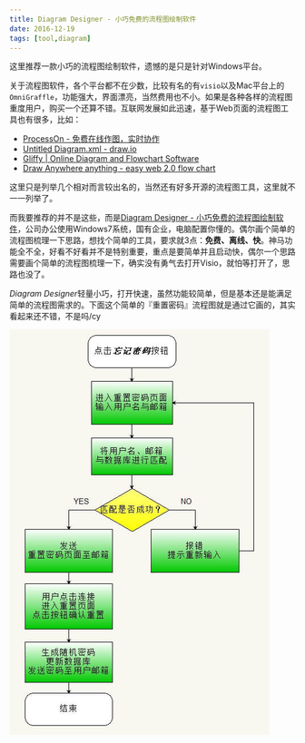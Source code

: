 ```yaml
---
title: Diagram Designer - 小巧免费的流程图绘制软件
date: 2016-12-19
tags: [tool,diagram]
---
```


这里推荐一款小巧的流程图绘制软件，遗憾的是只是针对Windows平台。

关于流程图软件，各个平台都不在少数，比较有名的有`visio`以及Mac平台上的`OmniGraffle`，功能强大，界面漂亮，当然费用也不小。如果是各种各样的流程图重度用户，购买一个还算不错。互联网发展如此迅速，基于Web页面的流程图工具也有很多，比如：

- [ProcessOn - 免费在线作图，实时协作](https://www.processon.com/)
- [Untitled Diagram.xml - draw.io](https://www.draw.io/)
- [Gliffy | Online Diagram and Flowchart Software](https://www.gliffy.com/)
- [Draw Anywhere anything - easy web 2.0 flow chart](http://www.drawanywhere.com/demo.aspx)

这里只是列举几个相对而言较出名的，当然还有好多开源的流程图工具，这里就不一一列举了。

而我要推荐的并不是这些，而是[Diagram Designer - 小巧免费的流程图绘制软件](http://logicnet.dk/DiagramDesigner/indexChinese.htm)，公司办公使用Windows7系统，国有企业，电脑配置你懂的。偶尔画个简单的流程图梳理一下思路，想找个简单的工具，要求就3点：**免费、离线、快**。神马功能全不全，好看不好看并不是特别重要，重点是要简单并且启动快，偶尔一个思路需要画个简单的流程图梳理一下，确实没有勇气去打开Visio，就怕等打开了，思路也没了。

*Diagram Designer*轻量小巧，打开快速，虽然功能较简单，但是基本还是能满足简单的流程图需求的。下面这个简单的『重置密码』流程图就是通过它画的，其实看起来还不错，不是吗/cy

![](../image/tools/2016-12-19-10-43-49.jpg)
